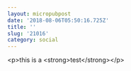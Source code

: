 ```yaml
---
layout: micropubpost
date: '2018-08-06T05:50:16.725Z'
title: ''
slug: '21016'
category: social
---
```

&lt;p&gt;this is a &lt;strong&gt;test&lt;/strong&gt;&lt;/p&gt;
